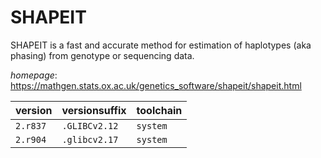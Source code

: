 # SHAPEIT

SHAPEIT is a fast and accurate method for estimation of  haplotypes (aka phasing) from genotype or sequencing data.

*homepage*: <https://mathgen.stats.ox.ac.uk/genetics_software/shapeit/shapeit.html>

version | versionsuffix | toolchain
--------|---------------|----------
``2.r837`` | ``.GLIBCv2.12`` | ``system``
``2.r904`` | ``.glibcv2.17`` | ``system``
